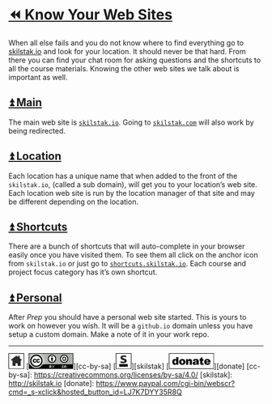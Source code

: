 # [⏪ Know Your Web Sites](/README.md)

When all else fails and you do not know where to find everything go to
[skilstak.io](http://skilstak.io) and look for your location. It
should never be that hard. From there you can find your chat room for
asking questions and the shortcuts to all the course materials.
Knowing the other web sites we talk about is important as well.

## [⏫ Main](#)

The main web site is [`skilstak.io`](http://skilstak.io). Going to
[`skilstak.com`](http://skilstak.com) will also work by being
redirected.

## [⏫ Location](#)

Each location has a unique name that when added to the front of the
`skilstak.io`, (called a sub domain), will get you to your location’s
web site. Each location web site is run by the location manager of
that site and may be different depending on the location.

## [⏫ Shortcuts](#)

There are a bunch of shortcuts that will auto-complete in your
browser easily once you have visited them. To see them all click
on the anchor icon from `skilstak.io` or just go to
[`shortcuts.skilstak.io`](http://shortcuts.skilstak.io). Each course and project focus category has it’s own shortcut.

## [⏫ Personal](#)

After *Prep* you should have a personal web site started. This is
yours to work on however you wish. It will be a `github.io` domain
unless you have setup a custom domain. Make a note of it in your
work repo.

---
[![home](/assets/home-bw.png)](/README.md)
[![cc-by-sa](/assets/cc-by-sa.png)][cc-by-sa]
[![skilstak](/assets/skilstak-logo-bw.png)][skilstak]
[![donate](/assets/donate-bw.png)][donate]
[cc-by-sa]: https://creativecommons.org/licenses/by-sa/4.0/
[skilstak]: http://skilstak.io
[donate]: https://www.paypal.com/cgi-bin/webscr?cmd=_s-xclick&hosted_button_id=LJ7K7DYY35R8Q


